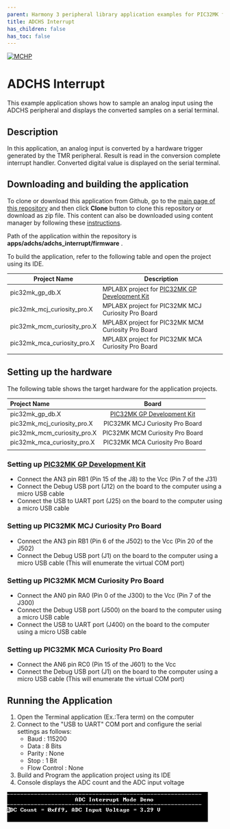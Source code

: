 ```yaml
---
parent: Harmony 3 peripheral library application examples for PIC32MK family
title: ADCHS Interrupt 
has_children: false
has_toc: false
---
```


[![MCHP](https://www.microchip.com/ResourcePackages/Microchip/assets/dist/images/logo.png)](https://www.microchip.com)

# ADCHS Interrupt

This example application shows how to sample an analog input using the ADCHS peripheral and displays the converted samples on a serial terminal.

## Description

In this application, an analog input is converted by a hardware trigger generated by the TMR peripheral. Result is read in the conversion complete interrupt handler. Converted digital value is displayed on the serial terminal.

## Downloading and building the application

To clone or download this application from Github, go to the [main page of this repository](https://github.com/Microchip-MPLAB-Harmony/csp_apps_pic32mk) and then click **Clone** button to clone this repository or download as zip file.
This content can also be downloaded using content manager by following these [instructions](https://github.com/Microchip-MPLAB-Harmony/contentmanager/wiki).

Path of the application within the repository is **apps/adchs/adchs_interrupt/firmware** .

To build the application, refer to the following table and open the project using its IDE.

| Project Name      | Description                                    |
| ----------------- | ---------------------------------------------- |
| pic32mk_gp_db.X | MPLABX project for [PIC32MK GP Development Kit](https://www.microchip.com/developmenttools/ProductDetails/dm320106) |
| pic32mk_mcj_curiosity_pro.X | MPLABX project for PIC32MK MCJ Curiosity Pro Board |
| pic32mk_mcm_curiosity_pro.X | MPLABX project for PIC32MK MCM Curiosity Pro Board |
| pic32mk_mca_curiosity_pro.X | MPLABX project for PIC32MK MCA Curiosity Pro Board |
|||

## Setting up the hardware

The following table shows the target hardware for the application projects.

| Project Name| Board|
|:---------|:---------:|
| pic32mk_gp_db.X | [PIC32MK GP Development Kit](https://www.microchip.com/developmenttools/ProductDetails/dm320106) |
| pic32mk_mcj_curiosity_pro.X | PIC32MK MCJ Curiosity Pro Board |
| pic32mk_mcm_curiosity_pro.X | PIC32MK MCM Curiosity Pro Board |
| pic32mk_mca_curiosity_pro.X | PIC32MK MCA Curiosity Pro Board |
|||

### Setting up [PIC32MK GP Development Kit](https://www.microchip.com/developmenttools/ProductDetails/dm320106)

- Connect the AN3 pin RB1 (Pin 15 of the J8) to the Vcc (Pin 7 of the J31)
- Connect the Debug USB port (J12) on the board to the computer using a micro USB cable
- Connect the USB to UART port (J25) on the board to the computer using a micro USB cable

### Setting up PIC32MK MCJ Curiosity Pro Board

- Connect the AN3 pin RB1 (Pin 6 of the J502) to the Vcc (Pin 20 of the J502)
- Connect the Debug USB port (J1) on the board to the computer using a micro USB cable (This will enumerate the virtual COM port)

### Setting up PIC32MK MCM Curiosity Pro Board

- Connect the AN0 pin RA0 (Pin 0 of the J300) to the Vcc (Pin 7 of the J300)
- Connect the Debug USB port (J500) on the board to the computer using a micro USB cable
- Connect the USB to UART port (J400) on the board to the computer using a micro USB cable

### Setting up PIC32MK MCA Curiosity Pro Board

- Connect the AN6 pin RC0 (Pin 15 of the J601) to the Vcc
- Connect the Debug USB port (J1) on the board to the computer using a micro USB cable (This will enumerate the virtual COM port)


## Running the Application

1. Open the Terminal application (Ex.:Tera term) on the computer
2. Connect to the "USB to UART" COM port and configure the serial settings as follows:
    - Baud : 115200
    - Data : 8 Bits
    - Parity : None
    - Stop : 1 Bit
    - Flow Control : None
3. Build and Program the application project using its IDE
4. Console displays the ADC count and the ADC input voltage

![output](images/output_adchs_interrupt.png)